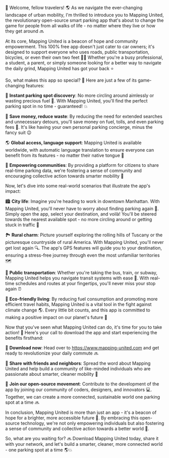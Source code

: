 🎉 Welcome, fellow travelers! 🌎 As we navigate the ever-changing landscape of urban mobility, I'm thrilled to introduce you to Mapping United, the revolutionary open-source smart parking app that's about to change the game for people from all walks of life - no matter where they live or how they get around 🔜

At its core, Mapping United is a beacon of hope and community empowerment. This 100% free app doesn't just cater to car owners; it's designed to support everyone who uses roads, public transportation, bicycles, or even their own two feet 🏃‍♀️ Whether you're a busy professional, a student, a parent, or simply someone looking for a better way to navigate the daily grind, Mapping United has got your back ⭐️

So, what makes this app so special? 🤔 Here are just a few of its game-changing features:

📍 **Instant parking spot discovery**: No more circling around aimlessly or wasting precious fuel 🔴. With Mapping United, you'll find the perfect parking spot in no time - guaranteed! 💥

💸 **Save money, reduce waste**: By reducing the need for extended searches and unnecessary detours, you'll save money on fuel, tolls, and even parking fees 🚗. It's like having your own personal parking concierge, minus the fancy suit 😉

🌎 **Global access, language support**: Mapping United is available worldwide, with automatic language translation to ensure everyone can benefit from its features - no matter their native tongue 💬

💪 **Empowering communities**: By providing a platform for citizens to share real-time parking data, we're fostering a sense of community and encouraging collective action towards smarter mobility 🌈

Now, let's dive into some real-world scenarios that illustrate the app's impact:

🏙️ **City life**: Imagine you're heading to work in downtown Manhattan. With Mapping United, you'll never have to worry about finding parking again 🔴. Simply open the app, select your destination, and voilà! You'll be steered towards the nearest available spot - no more circling around or getting stuck in traffic 🚗

🏞️ **Rural charm**: Picture yourself exploring the rolling hills of Tuscany or the picturesque countryside of rural America. With Mapping United, you'll never get lost again 🔍. The app's GPS features will guide you to your destination, ensuring a stress-free journey through even the most unfamiliar territories 🗺️

🚌 **Public transportation**: Whether you're taking the bus, train, or subway, Mapping United helps you navigate transit systems with ease 🚌. With real-time schedules and routes at your fingertips, you'll never miss your stop again ⏰

💨 **Eco-friendly living**: By reducing fuel consumption and promoting more efficient travel habits, Mapping United is a vital tool in the fight against climate change 🌎. Every little bit counts, and this app is committed to making a positive impact on our planet's future 💚

Now that you've seen what Mapping United can do, it's time for you to take action! 🎉 Here's your call to download the app and start experiencing the benefits firsthand:

📲 **Download now**: Head over to https://www.mapping-united.com and get ready to revolutionize your daily commute 🔜

💬 **Share with friends and neighbors**: Spread the word about Mapping United and help build a community of like-minded individuals who are passionate about smarter, cleaner mobility 🌟

👥 **Join our open-source movement**: Contribute to the development of the app by joining our community of coders, designers, and innovators 💻. Together, we can create a more connected, sustainable world one parking spot at a time 🔜

In conclusion, Mapping United is more than just an app - it's a beacon of hope for a brighter, more accessible future 🌟. By embracing this open-source technology, we're not only empowering individuals but also fostering a sense of community and collective action towards a better world 💖.

So, what are you waiting for? 🔜 Download Mapping United today, share it with your network, and let's build a smarter, cleaner, more connected world - one parking spot at a time 🌎💥